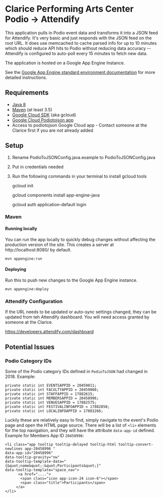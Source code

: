 Clarice Performing Arts Center 
Podio -> Attendify
=========================

This application pulls in Podio event data and transforms it into a JSON feed for Attendify. It's very basic and just responds with the JSON feed on the root URL. It does use memcached to cache parsed info for up to 10 minutes which should reduce API hits to Podio without reducing data accuracy -- Attendify is configured to auto-poll every 15 minutes to fetch new data. 

The application is hosted on a Google App Engine Instance.

See the [Google App Engine standard environment documentation][ae-docs] for more
detailed instructions.

[ae-docs]: https://cloud.google.com/appengine/docs/java/

## Requirements

* [Java 8](http://www.oracle.com/technetwork/java/javase/downloads/index.html)
* [Maven](https://maven.apache.org/download.cgi) (at least 3.5)
* [Google Cloud SDK](https://cloud.google.com/sdk/) (aka gcloud)
* [Google Cloud Podiotojson app](https://console.cloud.google.com/appengine?project=podiotojson&folder=&organizationId=&serviceId=default&duration=PT1H)
* Access to podiotojson Google Cloud app - Contact someone at the Clarice first if you are not already added

## Setup

1. Rename PodioToJSONConfig.java.example to PodioToJSONConfig.java
2. Put in credentials needed
3. Run the following commands in your terminal to install gcloud tools


    gcloud init

    gcloud components install app-engine-java

    gcloud auth application-default login
    

### Maven
#### Running locally

You can run the app locally to quickly debug changes without affecting the production version of the site. This creates a server at http://localhost:8080/ by default.

    mvn appengine:run

#### Deploying

Run this to push new changes to the Google App Engine instance.

    mvn appengine:deploy

### Attendify Configuration

If the URL needs to be updated or auto-sync settings changed, they can be updated from teh Attendify dashboard. You will need access granted by someone at the Clarice. 

https://developers.attendify.com/dashboard

## Potential Issues

### Podio Category IDs

Some of the Podio category IDs defined in `PodioToJSON` had changed in 2018. Example:

    private static int EVENTSAPPID = 20459011;
    private static int FACULTYAPPID = 20459008;
    private static int STAFFAPPID = 17882615;
    private static int MEMBERSAPPID = 20458996;
    private static int VENUESAPPID = 17882575;
    private static int FESTIVALINFOAPPID = 17882858;
    private static int LOCALINFOAPPID = 17883266;

Luckily these are relatively easy to find, simply navigate to the event's Podio page and open the HTML page source. There will be a list of `<li>` elements for the top navigation, and they will have the attribute `data-app-id` defined. Example for Members App ID `20458996`:

    <li class="app tooltip tooltip-delayed tooltip-html tooltip-convert-newlines app-20458996 " 
    data-app-id="20458996" 
    data-tooltip-gravity="nw" 
    data-tooltip-template-data="{&quot;name&quot;:&quot;Participants&quot;}" 
    data-tooltip-template="space_nav">
          <a href="....">
           <span class="icon app-icon-24 icon-6"></span>
           <span class="title">Participants</span>
         </a>
    </li> 



